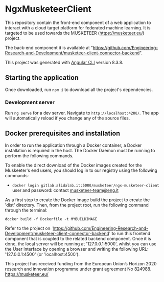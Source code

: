 # NgxMusketeerClient

This repository contain the front-end component of a web application to interact with a cloud target platform for federated machine learning. It is targeted to be used towards the MUSKETEER (https://musketeer.eu/) project. 

The back-end component it is available at "https://github.com/Engineering-Research-and-Development/musketeer-client-connector-backend".

This project was generated with [Angular CLI](https://github.com/angular/angular-cli) version 8.3.8.

## Starting the application

Once downloaded, run `npm i` to download all the project's dependencies.

### Development server

Run `ng serve` for a dev server. Navigate to `http://localhost:4200/`. The app will automatically reload if you change any of the source files.

<!-- 
## Build

Run `ng build` to build the project. The build artifacts will be stored in the `dist/` directory. Use the `--prod` flag for a production build.
-->

## Docker prerequisites and installation

In order to run the application through a Docker container, a Docker installation is required in the host.
The Docker Daemon must be running to perform the following commands.

To enable the direct download of the Docker images created for the Muskeeter's end users,
you should log in to our registry using the following commands:

* `docker login gitlab.alidalab.it:5000/musketeer/ngx-musketeer-client`
user and password: contact musketeer-team@eng.it

As a first step to create the Docker image build the project to create the 'dist' directory. Then, from the project root, run the following command through the terminal:  

    docker build -f Dockerfile -t MYBUILDIMAGE 
    
Refer to the project on 'https://github.com/Engineering-Research-and-Development/musketeer-client-connector-backend' to run this frontend component that is coupled to the related backend component.
Once it is done, the local server will be running at '127.0.0.1:5000', whilst you can use the User Interface by opening a browser and writing the following URL: '127.0.0.1:4500' (or 'localhost:4500'). 

This project has received funding from the European Union’s Horizon 2020 research and innovation programme under grant agreement No 824988. https://musketeer.eu/
